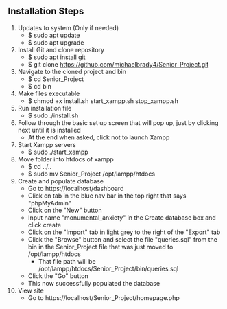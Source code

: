 ## Installation Steps
1. Updates to system (Only if needed)
    - $ sudo apt update
    - $ sudo apt upgrade
2. Install Git and clone repository
    - $ sudo apt install git
    - $ git clone https://github.com/michaelbrady4/Senior_Project.git
3. Navigate to the cloned project and bin
    - $ cd Senior_Project
    - $ cd bin
4. Make files executable
    - $ chmod +x install.sh start_xampp.sh stop_xampp.sh
5. Run installation file
    - $ sudo ./install.sh
6. Follow through the basic set up screen that will pop up, just by clicking next until it is installed
    - At the end when asked, click not to launch Xampp
7. Start Xampp servers
    - $ sudo ./start_xampp
8. Move folder into htdocs of xampp
    - $ cd ../..
    - $ sudo mv Senior_Project /opt/lampp/htdocs
9. Create and populate database
    - Go to https://localhost/dashboard
    - Click on tab in the blue nav bar in the top right that says "phpMyAdmin"
    - Click on the "New" button 
    - Input name "monumental_anxiety" in the Create database box and click create
    - Click on the "Import" tab in light grey to the right of the "Export" tab
    - Click the "Browse" button and select the file "queries.sql" from the bin in the Senior_Project file that was just moved to /opt/lampp/htdocs 
        - That file path will be /opt/lampp/htdocs/Senior_Project/bin/queries.sql
    - Click the "Go" button
    - This now successfully populated the database
10. View site    
    - Go to https://localhost/Senior_Project/homepage.php
